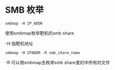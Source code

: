 # SMB 枚举

`smbmap -H IP_ADDR`

使用smbmap枚举靶机的smb share

\-H 指靶机地址



`smbmap -H IPADDR -R smb_`_`share`_`_name`

\-R 可以用smbmap去枚举smb share里的中所有的文件



